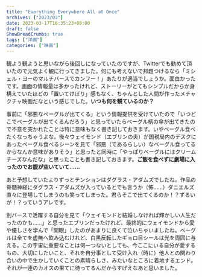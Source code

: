 ```yaml
---
title: "Everything Everywhere All at Once"
archives: ["2023/03"]
date: 2023-03-17T16:35:23+09:00
draft: false
ShowBreadCrumbs: true
tags: ["洋画"]
categories: ["映画"]
---
```


観よう観ようと思いながら後回しになっていたのですが、Twitterでも勧めて頂いたので元気よく観に行ってきました。何にも考えないで邦題つけるなら「ミシェル・ヨーのマルチバースでカンフー！」あたりが適当でしょうか。面白かったです。画面の情報量は多かったけれど、ストーリーがとてもシンプルだからか身構えていたほどの「置いてけぼり」感もなく、ちゃんとした人間が作ったメチャクチャ映画だなという感じでした。**いつも何を観ているのか？**

事前に「邪悪なベーグルが出てくる」という情報提供を受けていたので「いつどこでベーグルが出てくるんだろう」と思っていたらベーグル柄の傘が出てきたので不意を突かれたことは特に意味もなく書き記しておきます。いやベーグル食べたくなっちゃうよな。後々ウェイモンド（エブリンの夫）が国税局内のデスクにあったベーグル食べるシーンを見て「邪悪（であるらしい）なベーグル食ってるからなんか意味がありそう」と思ったと同時に「やっぱりベーグルにはクリームチーズなんだな」と思ったことも書き記しておきます。**ご飯を食べずに劇場に入ったのでお腹が空いていて……**

あと予想していたよりずっとテンションはダグラス・アダムズでしたね。作品の脊髄神経にダグラス・アダムズが入っているとでも言うか（怖……）ダニエルズ直々に登場してしまうのも笑ってしまった。君らそこで出てくるのか！？ずるいが！？っていうアレです。

別バースで活躍する自分を見て「ウェイモンドと結婚しなければ輝かしい人生だったのかも……」と思ったエブリンだったけれど、最終的にウェイモンドから愛や優しさを学んで「開眼」したのがあまりに良くて泣いちゃいましたね。ベーグルは全てを虚無へ飲み込むけれど、白黒反転したギョロ目シールは光を周囲に与える。この宇宙に重要なことは何一つないとしても、今ここにいる自分が愛するもの、大切にしたいこと、それを自分事として受け入れ（時に）他人との関わり合いの中で生かしていくことの素晴らしさ、みたいなところに着地するエンド。それが一連のカオスの果てに待ってるんだからすげえなあと思いました。
